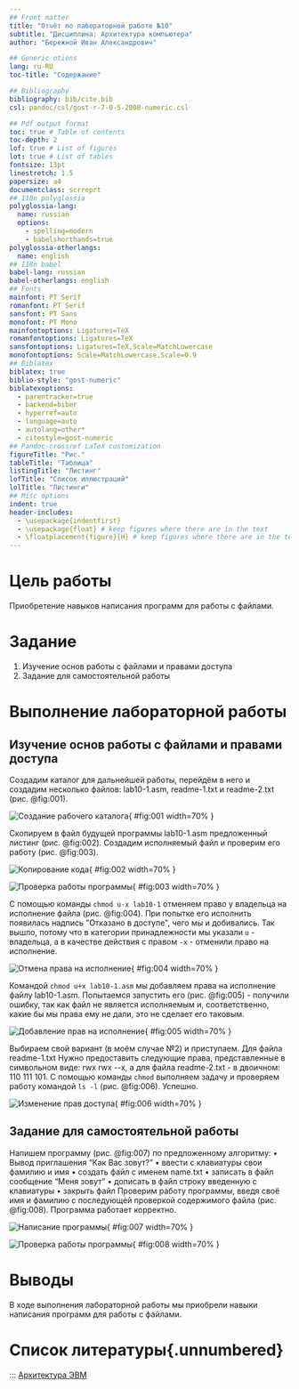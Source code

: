 ```yaml
---
## Front matter
title: "Отчёт по лабораторной работе №10"
subtitle: "Дисциплина: Архитектура компьютера"
author: "Бережной Иван Александрович"

## Generic otions
lang: ru-RU
toc-title: "Содержание"

## Bibliography
bibliography: bib/cite.bib
csl: pandoc/csl/gost-r-7-0-5-2008-numeric.csl

## Pdf output format
toc: true # Table of contents
toc-depth: 2
lof: true # List of figures
lot: true # List of tables
fontsize: 13pt
linestretch: 1.5
papersize: a4
documentclass: scrreprt
## I18n polyglossia
polyglossia-lang:
  name: russian
  options:
	- spelling=modern
	- babelshorthands=true
polyglossia-otherlangs:
  name: english
## I18n babel
babel-lang: russian
babel-otherlangs: english
## Fonts
mainfont: PT Serif
romanfont: PT Serif
sansfont: PT Sans
monofont: PT Mono
mainfontoptions: Ligatures=TeX
romanfontoptions: Ligatures=TeX
sansfontoptions: Ligatures=TeX,Scale=MatchLowercase
monofontoptions: Scale=MatchLowercase,Scale=0.9
## Biblatex
biblatex: true
biblio-style: "gost-numeric"
biblatexoptions:
  - parentracker=true
  - backend=biber
  - hyperref=auto
  - language=auto
  - autolang=other*
  - citestyle=gost-numeric
## Pandoc-crossref LaTeX customization
figureTitle: "Рис."
tableTitle: "Таблица"
listingTitle: "Листинг"
lofTitle: "Список иллюстраций"
lolTitle: "Листинги"
## Misc options
indent: true
header-includes:
  - \usepackage{indentfirst}
  - \usepackage{float} # keep figures where there are in the text
  - \floatplacement{figure}{H} # keep figures where there are in the text
---
```


# Цель работы

Приобретение навыков написания программ для работы с файлами.

# Задание

1. Изучение основ работы с файлами и правами доступа
2. Задание для самостоятельной работы

# Выполнение лабораторной работы

## Изучение основ работы с файлами и правами доступа
Создадим каталог для дальнейшей работы, перейдём в него и создадим несколько файлов: lab10-1.asm, readme-1.txt и readme-2.txt (рис. @fig:001).

![Создание рабочего каталога](image/image1.jpg){ #fig:001 width=70% }

Скопируем в файл будущей программы lab10-1.asm предложенный листинг (рис. @fig:002). Создадим исполняемый файл и проверим его работу (рис. @fig:003).

![Копирование кода](image/image2.jpg){ #fig:002 width=70% }

![Проверка работы программы](image/image3.jpg){ #fig:003 width=70% }

С помощью команды `chmod u-x lab10-1` отменяем право у владельца на исполнение файла (рис. @fig:004). При попытке его исполнить появилась надпись "Отказано в доступе", чего мы и добивались. Так вышло, потому что в категории принадлежности мы указали `u` - владельца, а в качестве действия с правом `-x` - отменили право на исполнение.

![Отмена права на исполнение](image/image4.jpg){ #fig:004 width=70% }

Командой `chmod u+x lab10-1.asm` мы добавляем права на исполнение файлу lab10-1.asm. Попытаемся запустить его (рис. @fig:005) - получили ошибку, так как файл не является исполняемым и, соответственно, какие бы мы права ему не дали, это не сделает его таковым.

![Добавление прав на исполнение](image/image5.jpg){ #fig:005 width=70% }

Выбираем свой вариант (в моём случае №2) и приступаем. Для файла readme-1.txt Нужно предоставить следующие права, представленные в символьном виде: rwx rwx --x, а для файла readme-2.txt - в двоичном: 110 111 101. С помощью команды `chmod` выполняем задачу и проверяем работу командой `ls -l` (рис. @fig:006). Успешно.

![Изменение прав доступа](image/image6.jpg){ #fig:006 width=70% }

## Задание для самостоятельной работы
Напишем программу (рис. @fig:007) по предложенному алгоритму:
• Вывод приглашения “Как Вас зовут?”
• ввести с клавиатуры свои фамилию и имя
• создать файл с именем name.txt
• записать в файл сообщение “Меня зовут”
• дописать в файл строку введенную с клавиатуры
• закрыть файл
Проверим работу программы, введя своё имя и фамилию с последующей проверкой содержимого файла (рис. @fig:008). Программа работает корректно.

![Написание программы](image/image7.jpg){ #fig:007 width=70% }

![Проверка работы программы](image/image8.jpg){ #fig:008 width=70% }

# Выводы

В ходе выполнения лабораторной работы мы приобрели навыки написания программ для работы с файлами.

# Список литературы{.unnumbered}

::: [Архитектура ЭВМ](https://esystem.rudn.ru/mod/resource/view.php?id=1030558)
